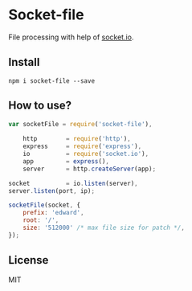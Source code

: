 # Socket-file

File processing with help of [socket.io](http://socket.io "Socket.io").

## Install

```
npm i socket-file --save
```

## How to use?

```js
var socketFile = require('socket-file'),
    
    http        = require('http'),
    express     = require('express'),
    io          = require('socket.io'),
    app         = express(),
    server      = http.createServer(app);

socket          = io.listen(server),
server.listen(port, ip);

socketFile(socket, {
    prefix: 'edward',
    root: '/',
    size: '512000' /* max file size for patch */,
});
```

## License

MIT
